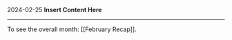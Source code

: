 2024-02-25
__Insert Content Here__
_______________________
To see the overall month: [[February Recap]].